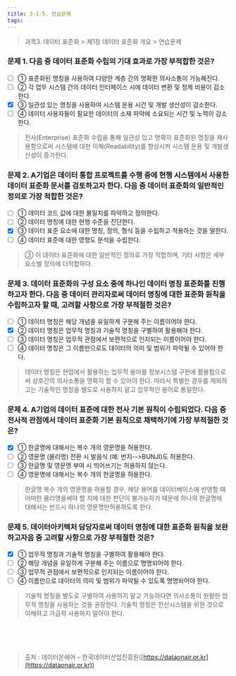 ```yaml
---
title: 3-1-5. 연습문제
tags: 
---
```


> 과목3. 데이터 표준화 > 제1장 데이터 표준화 개요 > 연습문제

### 문제 1. 다음 중 데이터 표준화 수립의 기대 효과로 가장 부적합한 것은?
  * [ ] ① 표준화된 명칭을 사용하여 다양한 계층 간의 명확한 의사소통이 가능해진다. 
  * [ ] ② 각 업무 시스템 간의 데이터 인터페이스 시에 데이터 변환 및 정제 비용이 감소한다.
  * [x] ③ 일관성 있는 명칭을 사용하여 시스템 운용 시간 및 개발 생산성이 감소한다.
  * [ ] ④ 데이터 사용자들이 필요한 데이터의 소재 파악에 소요되는 시간 및 노력이 감소한다.
> 전사(Enterprise) 표준화 수립을 통해 일관성 있고 명확히 표준화된 명칭을 재사용함으로써 시스템에 대한 이해(Readability)를 향상시켜 시스템 운용 및 개발생산성이 증가한다.

### 문제 2. A기업은 데이터 통합 프로젝트를 수행 중에 현행 시스템에서 사용한 데이터 표준화 문서를 검토하고자 한다. 다음 중 데이터 표준화의 일반적인 정의로 가장 적합한 것은?
  * [ ] ① 데이터 코드 값에 대한 불일치를 파악하고 정의한다. 
  * [ ] ② 데이터 명칭에 대한 현행 수준을 진단한다. 
  * [x] ③ 데이터 표준 요소에 대한 명칭, 정의, 형식 등을 수립하고 적용하는 것을 말한다.
  * [ ] ④ 데이터 표준에 대한 영향도 분석을 수립한다.
> ③ 이 데이터 표준화에 대한 일반적인 정의로 가장 적합하며, 기타 사항은 세부 요소별 정의에 더적합하다.

### 문제 3. 데이터 표준화의 구성 요소 중에 하나인 데이터 명칭 표준화를 진행하고자 한다. 다음 중 데이터 관리자로써 데이터 명칭에 대한 표준화 원칙을 수립하고자 할 때, 고려할 사항으로 가장 부적절한 것은?
  * [ ] ① 데이터 명칭은 해당 개념을 유일하게 구분해 주는 이름이어야 한다. 
  * [x] ② 데이터 명칭은 업무적 명칭과 기술적 명칭을 구별하여 활용해야 한다.
  * [ ] ③ 데이터 명칭은 업무적 관점에서 보편적으로 인지되는 이름이어야 한다. 
  * [ ] ④ 데이터 명칭은 그 이름만으로도 데이터의 의미 및 범위가 파악될 수 있어야 한다.
> 데이터 명칭은 현업에서 활용하는 업무적 용어를 정보시스템 구현에 활용함으로써 상호간의 의사소통을 명확히 할 수 있어야 한다. 따라서 특별한 경우를 제외하고는 기술적인 명칭을 별도로 사용하지 말고 업무적인 용어로 통일한다.

### 문제 4. A기업의 데이터 표준에 대한 전사 기본 원칙이 수립되었다. 다음 중 전사적 관점에서 데이터 표준화 기본 원칙으로 채택하기에 가장 부적절한 것은?
  * [x] ① 한글명에 대해서는 복수 개의 영문명을 허용한다. 
  * [ ] ② 영문명 (물리명) 전환 시 발음식 (예: 번지-->BUNJI)도 허용한다.
  * [ ] ③ 한글명 및 영문명 부여 시 띄어쓰기는 허용하지 않는다.
  * [ ] ④ 영문명에 대해서는 복수 개의 한글명을 허용한다.
> 한글명 복수 개의 영문명을 허용할 경우, 해당 용어를 데이터베이스에 반영할 때 어떠한 물리명을써야 할 지에 대한 판단이 불가능하기 때문에 하나의 한글명에 대해서는 반드시 하나의 영문명만허용하도록 한다.

### 문제 5. 데이터아키텍처 담당자로써 데이터 명칭에 대한 표준화 원칙을 보완하고자음 중 고려할 사항으로 가장 부적절한 것은?
  * [x] ① 업무적 명칭과 기술적 명칭을 구별하여 활용해야 한다.
  * [ ] ② 해당 개념을 유일하게 구분해 주는 이름으로 명명되어야 한다. 
  * [ ] ③ 업무적 관점에서 보편적으로 인지되는 이름이어야 한다.
  * [ ] ④ 이름만으로 데이터의 의미 및 범위가 파악될 수 있도록 명명되어야 한다.
> 기술적 명칭을 별도로 구별하여 사용하지 말고 가능하다면 의사소통이 원활한 업무적 명칭을 사용하는 것을 권장한다. 기술적 명칭은 전산시스템을 위한 것으로 이해하고 가급적 사용하지 말아야 한다.

<br><br><br>
> 출처 : 데이터온에어 – 한국데이터산업진흥원([https://dataonair.or.kr](https://dataonair.or.kr))